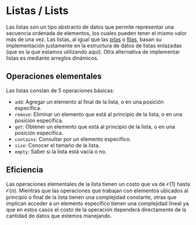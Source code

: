 # Listas / Lists

Las listas son un tipo abstracto de datos que permite representar una secuencia ordenada de elementos, los cuales pueden tener el mismo valor más de una vez. Las listas, al igual que las [pilas](https://github.com/AlvaroMolinaCL/EstructurasDeDatos/tree/main/stacksPilas) o [filas](https://github.com/AlvaroMolinaCL/EstructurasDeDatos/tree/main/queuesFilas), basan su implementación justamente en la estructura de datos de listas enlazadas (que es la que estamos utilizando aquí). Otra alternativa de implementar listas es mediante arreglos dinámicos.

## Operaciones elementales

Las listas constan de 5 operaciones básicas:

* <code>add</code>: Agregar un elemento al final de la lista, o en una posición específica.
* <code>remove</code>: Eliminar un elemento que está al principio de la lista, o en una posición específica.
* <code>get</code>: Obtener un elemento que está al principio de la lista, o en una posición específica.
* <code>contains</code>: Consultar por un elemento específico.
* <code>size</code>: Conocer el tamaño de la lista.
* <code>empty</code>: Saber si la lista está vacía o no.

## Eficiencia

Las operaciones elementales de la lista tienen un costo que va de $\mathcal{O}(1)$ hasta $\mathcal{O}(n)$. Mientras que las operaciones que trabajan con elementos ubicados al principio o final de la lista tienen una complejidad constante, otras que implican acceder a un elemento específico tienen una complejidad lineal ya que en estos casos el costo de la operación dependerá directamente de la cantidad de datos que estemos manejando.